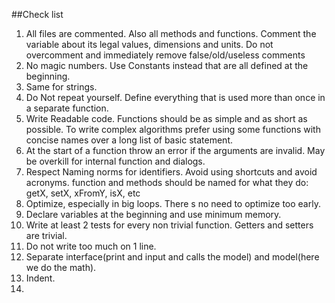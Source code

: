 ##Check list

1. All files are commented. Also all methods and functions. Comment the variable about its legal values, dimensions and units. Do not overcomment and immediately remove false/old/useless comments
2. No magic numbers. Use Constants instead that are all defined at the beginning.
3. Same for strings.
4. Do Not repeat yourself. Define everything that is used more than once in a separate function.
5. Write Readable code. Functions should be as simple and as short as possible. To write complex algorithms prefer using some functions with concise names over a long list of basic statement.
6. At the start of a function throw an error if the arguments are invalid. May be overkill for internal function and dialogs.
7. Respect Naming norms for identifiers. Avoid using shortcuts and avoid acronyms. function and methods should be named for what they do: getX, setX, xFromY, isX, etc
8. Optimize, especially in big loops. There s no need to optimize too early.
9. Declare variables at the beginning and use minimum memory.
10. Write at least 2 tests for every non trivial function. Getters and setters are trivial.
11. Do not write too much on 1 line.
12. Separate interface(print and input and calls the model) and model(here we do the math).
13. Indent.
14. 